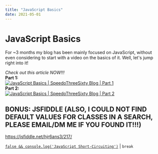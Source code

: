 ```yaml
---
title: "JavaScript Basics"
date: 2021-05-01
---
```


[blogcreate]: https://javascriptlearner815.github.io/blog/2021/04/16/how-to-make-a-blog-with-github-pages.html
[prev]: https://javascriptlearner815.github.io/blog/2021/04/24/javascript-short-circuiting.html

# JavaScript Basics

For ~3 months my blog has been mainly focused on JavaScript, without even considering to start with a video on the basics of it. Well, let's jump right into it!

*Check out this article NOW!!!*
<br>
**Part 1:**
<br>
[![JavaScript Basics | SpeedoThreeSixty Blog | Part 1](https://adrotog-yt-embed.herokuapp.com/embed?v=WYrrsvQztLs)](https://www.youtube.com/watch?v=WYrrsvQztLs "JavaScript Basics | SpeedoThreeSixty Blog | Part 1")
<br>
**Part 2:**
<br>
[![JavaScript Basics | SpeedoThreeSixty Blog | Part 2](https://adrotog-yt-embed.herokuapp.com/embed?v=L2CnG3ziV9w)](https://www.youtube.com/watch?v=L2CnG3ziV9w "JavaScript Basics | SpeedoThreeSixty Blog | Part 2")
<br>

## BONUS: JSFIDDLE (ALSO, I COULD NOT FIND DEFAULT VALUES FOR CLASSES IN A SEARCH, PLEASE EMAIL/DM ME IF YOU FOUND IT!!!)

https://jsfiddle.net/hjr6ans3/217/

[`false && console.log('JavaScript Short-Circuiting')`][prev] | `break`

